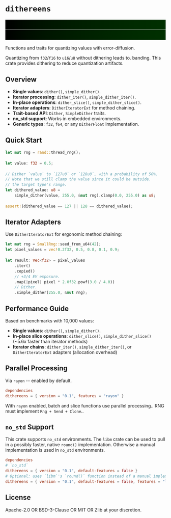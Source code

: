 # `dithereens`

![Before/after dithering](before_after_dither.png)

<!-- cargo-rdme start -->

Functions and traits for quantizing values with error-diffusion.

Quantizing from `f32`/`f16` to `u16`/`u8` without dithering leads to.
banding. This crate provides dithering to reduce quantization artifacts.

## Overview

- **Single values**: `dither()`, `simple_dither()`.
- **Iterator processing**: `dither_iter()`, `simple_dither_iter()`.
- **In-place operations**: `dither_slice()`, `simple_dither_slice()`.
- **Iterator adapters**: `DitherIteratorExt` for method chaining.
- **Trait-based API**: `Dither`, `SimpleDither` traits.
- **no_std support**: Works in embedded environments.
- **Generic types**: `f32`, `f64`, or any `DitherFloat` implementation.

## Quick Start

```rust
let mut rng = rand::thread_rng();

let value: f32 = 0.5;

// Dither `value` to `127u8` or `128u8`, with a probability of 50%.
// Note that we still clamp the value since it could be outside.
// the target type's range.
let dithered_value: u8 =
    simple_dither(value, 255.0, &mut rng).clamp(0.0, 255.0) as u8;

assert!(dithered_value == 127 || 128 == dithered_value);
```

## Iterator Adapters

Use `DitherIteratorExt` for ergonomic method chaining:

```rust
let mut rng = SmallRng::seed_from_u64(42);
let pixel_values = vec!0.2f32, 0.5, 0.8, 0.1, 0.9;

let result: Vec<f32> = pixel_values
    .iter()
    .copied()
    // +3/4 EV exposure.
    .map(|pixel| pixel * 2.0f32.powf(3.0 / 4.0))
    // Dither.
    .simple_dither(255.0, &mut rng);
```

## Performance Guide

Based on benchmarks with 10,000 values:

- **Single values**: `dither()`, `simple_dither()`.
- **In-place slice operations**: `dither_slice()`,
  `simple_dither_slice()` (~5.6x faster than iterator methods)
- **Iterator chains**: `dither_iter()`, `simple_dither_iter()`, or
  `DitherIteratorExt` adapters (allocation overhead)

## Parallel Processing

Via `rayon` -- enabled by default.

```toml
dependencies
dithereens = { version = "0.1", features = "rayon" }
```

With `rayon` enabled, batch and slice functions use parallel processing..
RNG must implement `Rng + Send + Clone`..

## `no_std` Support

This crate supports `no_std` environments. The `libm` crate can be used to
pull in a possibly faster, native `round()` implementation. Otherwise a
manual implementation is used in `no_std` environments.

```toml
dependencies
# `no_std`
dithereens = { version = "0.1", default-features = false }
# Optional: uses `libm`'s `round()` function instead of a manual implementation for `no_std`.
dithereens = { version = "0.1", default-features = false, features = "libm" }
```

<!-- cargo-rdme end -->

## License

Apache-2.0 OR BSD-3-Clause OR MIT OR Zlib at your discretion.
